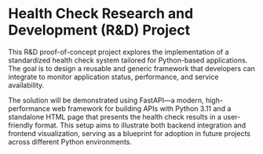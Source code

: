 # Health Check Research and Development (R&D) Project

This R&D proof-of-concept project explores the implementation of a standardized health check system tailored for Python-based applications. The goal is to design a reusable and generic framework that developers can integrate to monitor application status, performance, and service availability.

The solution will be demonstrated using FastAPI—a modern, high-performance web framework for building APIs with Python 3.11 and a standalone HTML page that presents the health check results in a user-friendly format. This setup aims to illustrate both backend integration and frontend visualization, serving as a blueprint for adoption in future projects across different Python environments.
